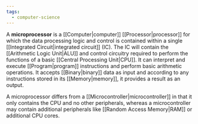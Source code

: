 ```yaml
---
tags:
  - computer-science
---
```

A **microprocessor** is a [[Computer|computer]] [[Processor|processor]] for which the data processing logic and control is contained within a single [[Integrated Circuit|integrated circuit]] (IC). The IC will contain the [[Arithmetic Logic Unit|ALU]] and control circuitry required to perform the functions of a basic [[Central Processing Unit|CPU]]. It can interpret and execute [[Program|program]] instructions and perform basic arithmetic operations. It accepts [[Binary|binary]] data as input and according to any instructions stored in its [[Memory|memory]], it provides a result as an output. 

A microprocessor differs from a [[Microcontroller|microcontroller]] in that it only contains the CPU and no other peripherals, whereas a microcontroller may contain additional peripherals like [[Random Access Memory|RAM]] or additional CPU cores.